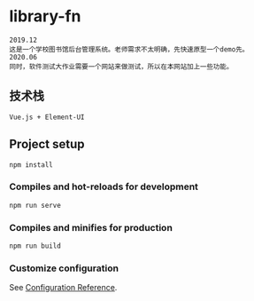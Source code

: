 # library-fn
    2019.12
    这是一个学校图书馆后台管理系统。老师需求不太明确，先快速原型一个demo先。
    2020.06
    同时，软件测试大作业需要一个网站来做测试，所以在本网站加上一些功能。

## 技术栈
    Vue.js + Element-UI

## Project setup
```
npm install
```

### Compiles and hot-reloads for development
```
npm run serve
```

### Compiles and minifies for production
```
npm run build
```

### Customize configuration
See [Configuration Reference](https://cli.vuejs.org/config/).

